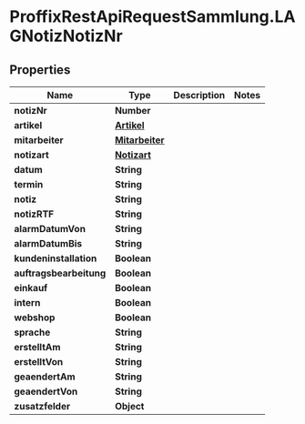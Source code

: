 # ProffixRestApiRequestSammlung.LAGNotizNotizNr

## Properties
Name | Type | Description | Notes
------------ | ------------- | ------------- | -------------
**notizNr** | **Number** |  | 
**artikel** | [**Artikel**](Artikel.md) |  | 
**mitarbeiter** | [**Mitarbeiter**](Mitarbeiter.md) |  | 
**notizart** | [**Notizart**](Notizart.md) |  | 
**datum** | **String** |  | 
**termin** | **String** |  | 
**notiz** | **String** |  | 
**notizRTF** | **String** |  | 
**alarmDatumVon** | **String** |  | 
**alarmDatumBis** | **String** |  | 
**kundeninstallation** | **Boolean** |  | 
**auftragsbearbeitung** | **Boolean** |  | 
**einkauf** | **Boolean** |  | 
**intern** | **Boolean** |  | 
**webshop** | **Boolean** |  | 
**sprache** | **String** |  | 
**erstelltAm** | **String** |  | 
**erstelltVon** | **String** |  | 
**geaendertAm** | **String** |  | 
**geaendertVon** | **String** |  | 
**zusatzfelder** | **Object** |  | 


